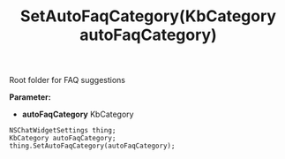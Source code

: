 ﻿---
uid: crmscript_ref_NSChatWidgetSettings_SetAutoFaqCategory
title: SetAutoFaqCategory(KbCategory autoFaqCategory)
intellisense: NSChatWidgetSettings.SetAutoFaqCategory
keywords: NSChatWidgetSettings, GetAutoFaqCategory
so.topic: reference
---

Root folder for FAQ suggestions

**Parameter:** 
 - **autoFaqCategory** KbCategory

```crmscript
NSChatWidgetSettings thing;
KbCategory autoFaqCategory;
thing.SetAutoFaqCategory(autoFaqCategory);
```

